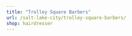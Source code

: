 ```yaml
---
title: "Trolley Square Barbers"
url: /salt-lake-city/trolley-square-barbers/
shop: hairdresser
---
```

